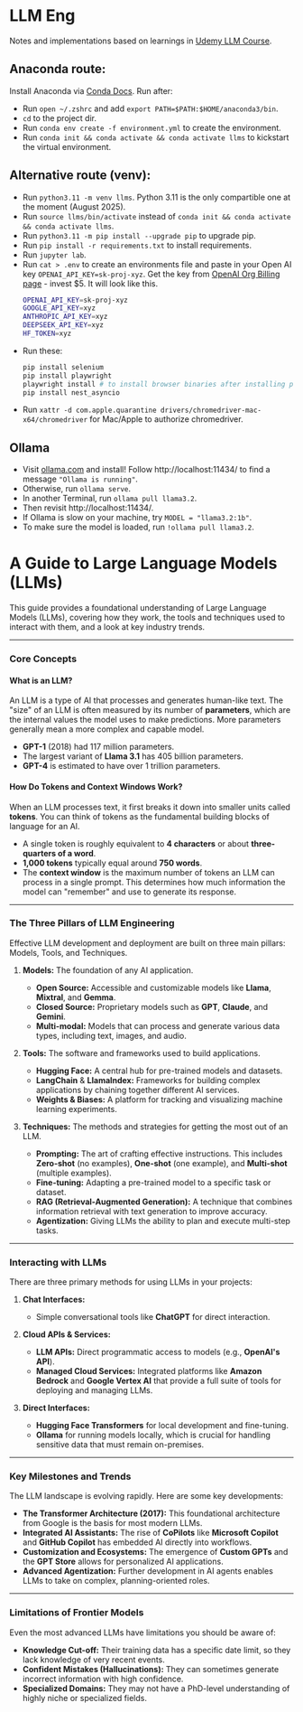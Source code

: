 # LLM Eng
Notes and implementations based on learnings in [Udemy LLM Course](https://www.udemy.com/course/llm-engineering-master-ai-and-large-language-models).

## Anaconda route:
Install Anaconda via [Conda Docs](https://www.anaconda.com/docs/getting-started/anaconda/install#macos-2).
Run after:
- Run `open ~/.zshrc` and add `export PATH=$PATH:$HOME/anaconda3/bin`.
- `cd` to the project dir.
- Run `conda env create -f environment.yml` to create the environment.
- Run `conda init && conda activate && conda activate llms` to kickstart the virtual environment.

## Alternative route (venv):
- Run `python3.11 -m venv llms`. Python 3.11 is the only compartible one at the moment (August 2025).
- Run `source llms/bin/activate` instead of `conda init && conda activate && conda activate llms`.
- Run `python3.11 -m pip install --upgrade pip` to upgrade pip.
- Run `pip install -r requirements.txt` to install requirements.
- Run `jupyter lab`.
- Run `cat > .env` to create an environments file and paste in your Open AI key `OPENAI_API_KEY=sk-proj-xyz`. Get the key from [OpenAI Org Billing page](https://platform.openai.com/settings/organization/billing/overview) - invest $5.
    It will look like this.
    ```sh
    OPENAI_API_KEY=sk-proj-xyz
    GOOGLE_API_KEY=xyz
    ANTHROPIC_API_KEY=xyz
    DEEPSEEK_API_KEY=xyz
    HF_TOKEN=xyz
    ```
- Run these:
    ```sh
    pip install selenium
    pip install playwright
    playwright install # to install browser binaries after installing playwright
    pip install nest_asyncio
    ```
- Run `xattr -d com.apple.quarantine drivers/chromedriver-mac-x64/chromedriver` for Mac/Apple to authorize chromedriver.

## Ollama
- Visit [ollama.com](ollama.com) and install! Follow http://localhost:11434/ to find a message `"Ollama is running"`.
- Otherwise, run `ollama serve`.
- In another Terminal, run `ollama pull llama3.2`.
- Then revisit http://localhost:11434/.
- If Ollama is slow on your machine, try `MODEL = "llama3.2:1b"`.
- To make sure the model is loaded, run `!ollama pull llama3.2`.


# A Guide to Large Language Models (LLMs)

This guide provides a foundational understanding of Large Language Models (LLMs), covering how they work, the tools and techniques used to interact with them, and a look at key industry trends.

---

### Core Concepts

#### What is an LLM?

An LLM is a type of AI that processes and generates human-like text. The "size" of an LLM is often measured by its number of **parameters**, which are the internal values the model uses to make predictions. More parameters generally mean a more complex and capable model.

* **GPT-1** (2018) had 117 million parameters.
* The largest variant of **Llama 3.1** has 405 billion parameters.
* **GPT-4** is estimated to have over 1 trillion parameters.

#### How Do Tokens and Context Windows Work?

When an LLM processes text, it first breaks it down into smaller units called **tokens**. You can think of tokens as the fundamental building blocks of language for an AI.

* A single token is roughly equivalent to **4 characters** or about **three-quarters of a word**.
* **1,000 tokens** typically equal around **750 words**.
* The **context window** is the maximum number of tokens an LLM can process in a single prompt. This determines how much information the model can "remember" and use to generate its response.

---

### The Three Pillars of LLM Engineering

Effective LLM development and deployment are built on three main pillars: Models, Tools, and Techniques.

1.  **Models:** The foundation of any AI application.
    * **Open Source:** Accessible and customizable models like **Llama**, **Mixtral**, and **Gemma**.
    * **Closed Source:** Proprietary models such as **GPT**, **Claude**, and **Gemini**.
    * **Multi-modal:** Models that can process and generate various data types, including text, images, and audio.

2.  **Tools:** The software and frameworks used to build applications.
    * **Hugging Face:** A central hub for pre-trained models and datasets.
    * **LangChain** & **LlamaIndex:** Frameworks for building complex applications by chaining together different AI services.
    * **Weights & Biases:** A platform for tracking and visualizing machine learning experiments.

3.  **Techniques:** The methods and strategies for getting the most out of an LLM.
    * **Prompting:** The art of crafting effective instructions. This includes **Zero-shot** (no examples), **One-shot** (one example), and **Multi-shot** (multiple examples).
    * **Fine-tuning:** Adapting a pre-trained model to a specific task or dataset.
    * **RAG (Retrieval-Augmented Generation):** A technique that combines information retrieval with text generation to improve accuracy.
    * **Agentization:** Giving LLMs the ability to plan and execute multi-step tasks.

---

### Interacting with LLMs

There are three primary methods for using LLMs in your projects:

1.  **Chat Interfaces:**
    * Simple conversational tools like **ChatGPT** for direct interaction.

2.  **Cloud APIs & Services:**
    * **LLM APIs:** Direct programmatic access to models (e.g., **OpenAI's API**).
    * **Managed Cloud Services:** Integrated platforms like **Amazon Bedrock** and **Google Vertex AI** that provide a full suite of tools for deploying and managing LLMs.

3.  **Direct Interfaces:**
    * **Hugging Face Transformers** for local development and fine-tuning.
    * **Ollama** for running models locally, which is crucial for handling sensitive data that must remain on-premises.

---

### Key Milestones and Trends

The LLM landscape is evolving rapidly. Here are some key developments:

* **The Transformer Architecture (2017):** This foundational architecture from Google is the basis for most modern LLMs.
* **Integrated AI Assistants:** The rise of **CoPilots** like **Microsoft Copilot** and **GitHub Copilot** has embedded AI directly into workflows.
* **Customization and Ecosystems:** The emergence of **Custom GPTs** and the **GPT Store** allows for personalized AI applications.
* **Advanced Agentization:** Further development in AI agents enables LLMs to take on complex, planning-oriented roles.

---

### Limitations of Frontier Models

Even the most advanced LLMs have limitations you should be aware of:

* **Knowledge Cut-off:** Their training data has a specific date limit, so they lack knowledge of very recent events.
* **Confident Mistakes (Hallucinations):** They can sometimes generate incorrect information with high confidence.
* **Specialized Domains:** They may not have a PhD-level understanding of highly niche or specialized fields.
